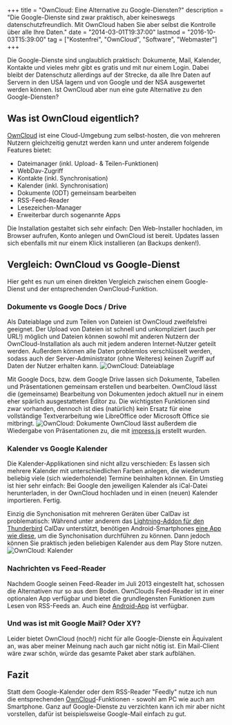 +++
title       = "OwnCloud: Eine Alternative zu Google-Diensten?"
description = "Die Google-Dienste sind zwar praktisch, aber keineswegs datenschutzfreundlich. Mit OwnCloud haben Sie aber selbst die Kontrolle über alle Ihre Daten."
date        = "2014-03-01T19:37:00"
lastmod     = "2016-10-03T15:39:00"
tag         = ["Kostenfrei", "OwnCloud", "Software", "Webmaster"]
+++

Die Google-Dienste sind unglaublich praktisch: Dokumente, Mail, Kalender, Kontakte und vieles mehr gibt es gratis und mit nur einem Login. Dabei bleibt der Datenschutz allerdings auf der Strecke, da alle Ihre Daten auf Servern in den USA lagern und von Google und der NSA ausgewertet werden können. Ist OwnCloud aber nun eine gute Alternative zu den Google-Diensten?

<!--more-->

## Was ist OwnCloud eigentlich?
[OwnCloud](http://owncloud.org/) ist eine Cloud-Umgebung zum selbst-hosten, die von mehreren Nutzern gleichzeitig genutzt werden kann und unter anderem folgende Features bietet:

* Dateimanager (inkl. Upload- & Teilen-Funktionen)
* WebDav-Zugriff
* Kontakte (inkl. Synchronisation)
* Kalender (inkl. Synchronisation)
* Dokumente (ODT) gemeinsam bearbeiten
* RSS-Feed-Reader
* Lesezeichen-Manager
* Erweiterbar durch sogenannte Apps

Die Installation gestaltet sich sehr einfach: Den Web-Installer hochladen, im Browser aufrufen, Konto anlegen und OwnCloud ist bereit. Updates lassen sich ebenfalls mit nur einem Klick installieren (an Backups denken!).

## Vergleich: OwnCloud vs Google-Dienst
Hier geht es nun um einen direkten Vergleich zwischen einem Google-Dienst und der entsprechenden OwnCloud-Funktion.

### Dokumente vs Google Docs / Drive
Als Dateiablage und zum Teilen von Dateien ist OwnCloud zweifelsfrei geeignet. Der Upload von Dateien ist schnell und unkompliziert (auch per URL!) möglich und Dateien können sowohl mit anderen Nutzern der OwnCloud-Installation als auch mit jedem anderen Internet-Nutzer geteilt werden. Außerdem können alle Daten problemlos verschlüsselt werden, sodass auch der Server-Administrator (ohne Weiteres) keinen Zugriff auf Daten der Nutzer erhalten kann.
![OwnCloud: Dateiablage](/images/owncloud-eine-alternative-zu-google-diensten/Dateiablage.png)

Mit Google Docs, bzw. dem Google Drive lassen sich Dokumente, Tabellen und Präsentationen gemeinsam erstellen und bearbeiten. OwnCloud lässt die (gemeinsame) Bearbeitung von Dokumenten jedoch aktuell nur in einem eher spärlich ausgestatteten Editor zu. Die wichtigsten Funktionen sind zwar vorhanden, dennoch ist dies (natürlich) kein Ersatz für eine vollständige Textverarbeitung wie LibreOffice oder Microsoft Office sie mitbringt.
![OwnCloud: Dokumente](/images/owncloud-eine-alternative-zu-google-diensten/Dokument.png)
OwnCloud lässt außerdem die Wiedergabe von Präsentationen zu, die mit [impress.js](https://github.com/impress/impress.js/) erstellt wurden.

### Kalender vs Google Kalender
Die Kalender-Applikationen sind nicht allzu verschieden: Es lassen sich mehrere Kalender mit unterschiedlichen Farben anlegen, die wiederum beliebig viele (sich wiederholende) Termine beinhalten können. Ein Umstieg ist hier sehr einfach: Bei Google den jeweiligen Kalender als iCal-Datei herunterladen, in der OwnCloud hochladen und in einen (neuen) Kalender importieren. Fertig.

Einzig die Synchonisation mit mehreren Geräten über CalDav ist problematisch: Während unter anderem das [Lightning-Addon für den Thunderbird](https://addons.mozilla.org/de/thunderbird/addon/lightning/) CalDav unterstützt, benötigen Android-Smartphones [eine App wie diese](https://play.google.com/store/apps/details?id=org.gege.caldavsyncadapter), um die Synchonisation durchführen zu können. Dann jedoch können Sie praktisch jeden beliebigen Kalender aus dem Play Store nutzen.
![OwnCloud: Kalender](/images/owncloud-eine-alternative-zu-google-diensten/Kalender.png)

### Nachrichten vs Feed-Reader
Nachdem Google seinen Feed-Reader im Juli 2013 eingestellt hat, schossen die Alternativen nur so aus dem Boden. OwnClouds Feed-Reader ist in einer optionalen App verfügbar und bietet die grundlegensten Funktionen zum Lesen von RSS-Feeds an. Auch eine [Android-App](https://play.google.com/store/apps/details?id=de.luhmer.owncloudnewsreader) ist verfügbar.

### Und was ist mit Google Mail? Oder XY?
Leider bietet OwnCloud (noch!) nicht für alle Google-Dienste ein Äquivalent an, was aber meiner Meinung nach auch gar nicht nötig ist. Ein Mail-Client wäre zwar schön, würde das gesamte Paket aber stark aufblähen.

## Fazit
Statt dem Google-Kalender oder dem RSS-Reader "Feedly" nutze ich nun die entsprechenden [OwnCloud](http://owncloud.org/)-Funktionen - sowohl am PC wie auch am Smartphone. Ganz auf Google-Dienste zu verzichten kann ich mir aber nicht vorstellen, dafür ist beispielsweise Google-Mail einfach zu gut.
